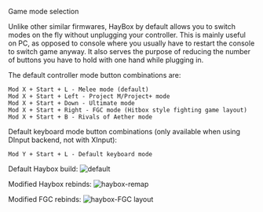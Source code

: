 Game mode selection

Unlike other similar firmwares, HayBox by default allows you to switch modes on the fly without unplugging your controller. This is mainly useful on PC, as opposed to console where you usually have to restart the console to switch game anyway. It also serves the purpose of reducing the number of buttons you have to hold with one hand while plugging in.

The default controller mode button combinations are:

    Mod X + Start + L - Melee mode (default)
    Mod X + Start + Left - Project M/Project+ mode
    Mod X + Start + Down - Ultimate mode
    Mod X + Start + Right - FGC mode (Hitbox style fighting game layout)
    Mod X + Start + B - Rivals of Aether mode

Default keyboard mode button combinations (only available when using DInput backend, not with XInput):

    Mod Y + Start + L - Default keyboard mode
Default Haybox build:
![default](https://github.com/spikedcannonball/HayBox-remap/assets/145741597/b863193d-6695-4382-b77b-ead91eb01b57)

Modified Haybox rebinds:
![haybox-remap](https://github.com/spikedcannonball/HayBox-remap/assets/145741597/53caf20c-e506-4052-9895-549d3b0e93e1)

Modified FGC rebinds:
![haybox-FGC layout](https://github.com/spikedcannonball/HayBox-remap/assets/145741597/754bbd9b-0b52-42ae-98a8-a9bd0980a7cd)
